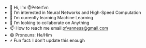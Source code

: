 - 👋 Hi, I’m @Peterfvn
- 👀 I’m interested in Neural Networks and High-Speed Computation
- 🌱 I’m currently learning Machine Learning
- 💞️ I’m looking to collaborate on Anything
- 📫 How to reach me email pfvanness@gmail.com
- 😄 Pronouns: He/Him
- ⚡ Fun fact: I don't update this enough

<!---
Peterfvn/Peterfvn is a ✨ special ✨ repository because its `README.md` (this file) appears on your GitHub profile.
You can click the Preview link to take a look at your changes.
--->

